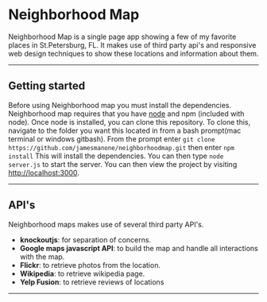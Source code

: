 # Neighborhood Map

Neighborhood Map is a single page app showing a few of my favorite places in St.Petersburg, FL. It makes use of third party api's and responsive web design techniques to show these locations and information about them.
___

## Getting started

Before using Neighborhood map you must install the dependencies. Neighborhood map requires that you have [node](https://nodejs.org/en/download/) and npm (included with node). Once node is installed, you can clone this repository. To clone this, navigate to the folder you want this located in from a bash prompt(mac terminal or windows gitbash). From the prompt enter
`git clone https://github.com/jamesmanone/neighborhoodmap.git`
then enter
`npm install`
This will install the dependencies. You can then type
`node server.js`
to start the server. You can then view the project by visiting [http://localhost:3000](http://localhost:3000).
___

## API's
Neighborhood maps makes use of several third party API's.
*   **knockoutjs**: for separation of concerns.
*   **Google maps javascript API**: to build the map and handle all interactions with the map.
*   **Flickr**: to retrieve photos from the location.
*   **Wikipedia**: to retrieve wikipedia page.
*   **Yelp Fusion**: to retrieve reviews of locations
___

##
